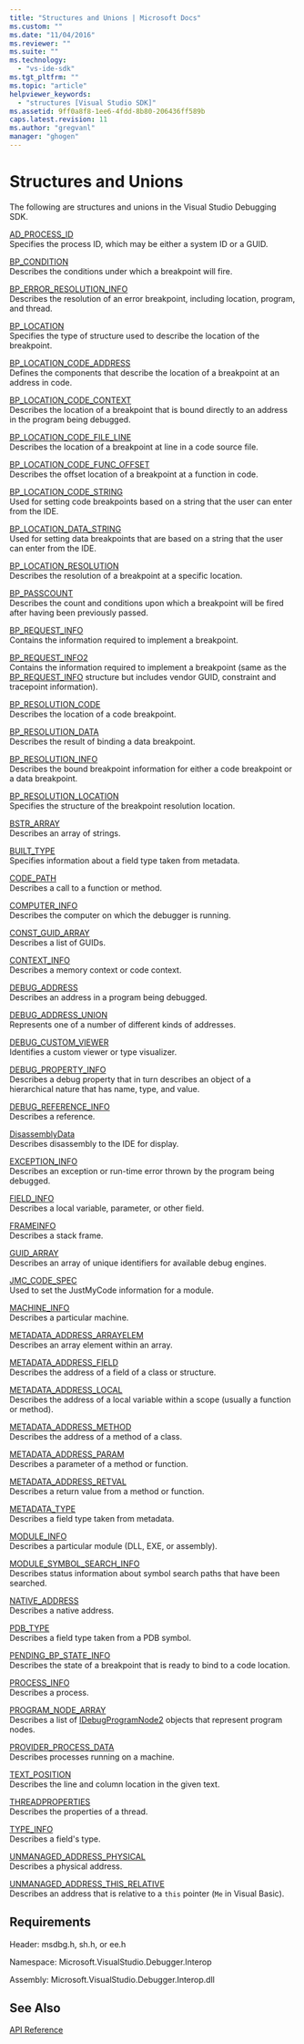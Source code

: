 ```yaml
---
title: "Structures and Unions | Microsoft Docs"
ms.custom: ""
ms.date: "11/04/2016"
ms.reviewer: ""
ms.suite: ""
ms.technology: 
  - "vs-ide-sdk"
ms.tgt_pltfrm: ""
ms.topic: "article"
helpviewer_keywords: 
  - "structures [Visual Studio SDK]"
ms.assetid: 9ff0a8f8-1ee6-4fdd-8b80-206436ff589b
caps.latest.revision: 11
ms.author: "gregvanl"
manager: "ghogen"
---
```

# Structures and Unions
The following are structures and unions in the Visual Studio Debugging SDK.  
  
 [AD_PROCESS_ID](../../../extensibility/debugger/reference/ad-process-id.md)  
 Specifies the process ID, which may be either a system ID or a GUID.  
  
 [BP_CONDITION](../../../extensibility/debugger/reference/bp-condition.md)  
 Describes the conditions under which a breakpoint will fire.  
  
 [BP_ERROR_RESOLUTION_INFO](../../../extensibility/debugger/reference/bp-error-resolution-info.md)  
 Describes the resolution of an error breakpoint, including location, program, and thread.  
  
 [BP_LOCATION](../../../extensibility/debugger/reference/bp-location.md)  
 Specifies the type of structure used to describe the location of the breakpoint.  
  
 [BP_LOCATION_CODE_ADDRESS](../../../extensibility/debugger/reference/bp-location-code-address.md)  
 Defines the components that describe the location of a breakpoint at an address in code.  
  
 [BP_LOCATION_CODE_CONTEXT](../../../extensibility/debugger/reference/bp-location-code-context.md)  
 Describes the location of a breakpoint that is bound directly to an address in the program being debugged.  
  
 [BP_LOCATION_CODE_FILE_LINE](../../../extensibility/debugger/reference/bp-location-code-file-line.md)  
 Describes the location of a breakpoint at line in a code source file.  
  
 [BP_LOCATION_CODE_FUNC_OFFSET](../../../extensibility/debugger/reference/bp-location-code-func-offset.md)  
 Describes the offset location of a breakpoint at a function in code.  
  
 [BP_LOCATION_CODE_STRING](../../../extensibility/debugger/reference/bp-location-code-string.md)  
 Used for setting code breakpoints based on a string that the user can enter from the IDE.  
  
 [BP_LOCATION_DATA_STRING](../../../extensibility/debugger/reference/bp-location-data-string.md)  
 Used for setting data breakpoints that are based on a string that the user can enter from the IDE.  
  
 [BP_LOCATION_RESOLUTION](../../../extensibility/debugger/reference/bp-location-resolution.md)  
 Describes the resolution of a breakpoint at a specific location.  
  
 [BP_PASSCOUNT](../../../extensibility/debugger/reference/bp-passcount.md)  
 Describes the count and conditions upon which a breakpoint will be fired after having been previously passed.  
  
 [BP_REQUEST_INFO](../../../extensibility/debugger/reference/bp-request-info.md)  
 Contains the information required to implement a breakpoint.  
  
 [BP_REQUEST_INFO2](../../../extensibility/debugger/reference/bp-request-info2.md)  
 Contains the information required to implement a breakpoint (same as the [BP_REQUEST_INFO](../../../extensibility/debugger/reference/bp-request-info.md) structure but includes vendor GUID, constraint and tracepoint information).  
  
 [BP_RESOLUTION_CODE](../../../extensibility/debugger/reference/bp-resolution-code.md)  
 Describes the location of a code breakpoint.  
  
 [BP_RESOLUTION_DATA](../../../extensibility/debugger/reference/bp-resolution-data.md)  
 Describes the result of binding a data breakpoint.  
  
 [BP_RESOLUTION_INFO](../../../extensibility/debugger/reference/bp-resolution-info.md)  
 Describes the bound breakpoint information for either a code breakpoint or a data breakpoint.  
  
 [BP_RESOLUTION_LOCATION](../../../extensibility/debugger/reference/bp-resolution-location.md)  
 Specifies the structure of the breakpoint resolution location.  
  
 [BSTR_ARRAY](../../../extensibility/debugger/reference/bstr-array.md)  
 Describes an array of strings.  
  
 [BUILT_TYPE](../../../extensibility/debugger/reference/built-type.md)  
 Specifies information about a field type taken from metadata.  
  
 [CODE_PATH](../../../extensibility/debugger/reference/code-path.md)  
 Describes a call to a function or method.  
  
 [COMPUTER_INFO](../../../extensibility/debugger/reference/computer-info.md)  
 Describes the computer on which the debugger is running.  
  
 [CONST_GUID_ARRAY](../../../extensibility/debugger/reference/const-guid-array.md)  
 Describes a list of GUIDs.  
  
 [CONTEXT_INFO](../../../extensibility/debugger/reference/context-info.md)  
 Describes a memory context or code context.  
  
 [DEBUG_ADDRESS](../../../extensibility/debugger/reference/debug-address.md)  
 Describes an address in a program being debugged.  
  
 [DEBUG_ADDRESS_UNION](../../../extensibility/debugger/reference/debug-address-union.md)  
 Represents one of a number of different kinds of addresses.  
  
 [DEBUG_CUSTOM_VIEWER](../../../extensibility/debugger/reference/debug-custom-viewer.md)  
 Identifies a custom viewer or type visualizer.  
  
 [DEBUG_PROPERTY_INFO](../../../extensibility/debugger/reference/debug-property-info.md)  
 Describes a debug property that in turn describes an object of a hierarchical nature that has name, type, and value.  
  
 [DEBUG_REFERENCE_INFO](../../../extensibility/debugger/reference/debug-reference-info.md)  
 Describes a reference.  
  
 [DisassemblyData](../../../extensibility/debugger/reference/disassemblydata.md)  
 Describes disassembly to the IDE for display.  
  
 [EXCEPTION_INFO](../../../extensibility/debugger/reference/exception-info.md)  
 Describes an exception or run-time error thrown by the program being debugged.  
  
 [FIELD_INFO](../../../extensibility/debugger/reference/field-info.md)  
 Describes a local variable, parameter, or other field.  
  
 [FRAMEINFO](../../../extensibility/debugger/reference/frameinfo.md)  
 Describes a stack frame.  
  
 [GUID_ARRAY](../../../extensibility/debugger/reference/guid-array.md)  
 Describes an array of unique identifiers for available debug engines.  
  
 [JMC_CODE_SPEC](../../../extensibility/debugger/reference/jmc-code-spec.md)  
 Used to set the JustMyCode information for a module.  
  
 [MACHINE_INFO](../../../extensibility/debugger/reference/machine-info.md)  
 Describes a particular machine.  
  
 [METADATA_ADDRESS_ARRAYELEM](../../../extensibility/debugger/reference/metadata-address-arrayelem.md)  
 Describes an array element within an array.  
  
 [METADATA_ADDRESS_FIELD](../../../extensibility/debugger/reference/metadata-address-field.md)  
 Describes the address of a field of a class or structure.  
  
 [METADATA_ADDRESS_LOCAL](../../../extensibility/debugger/reference/metadata-address-local.md)  
 Describes the address of a local variable within a scope (usually a function or method).  
  
 [METADATA_ADDRESS_METHOD](../../../extensibility/debugger/reference/metadata-address-method.md)  
 Describes the address of a method of a class.  
  
 [METADATA_ADDRESS_PARAM](../../../extensibility/debugger/reference/metadata-address-param.md)  
 Describes a parameter of a method or function.  
  
 [METADATA_ADDRESS_RETVAL](../../../extensibility/debugger/reference/metadata-address-retval.md)  
 Describes a return value from a method or function.  
  
 [METADATA_TYPE](../../../extensibility/debugger/reference/metadata-type.md)  
 Describes a field type taken from metadata.  
  
 [MODULE_INFO](../../../extensibility/debugger/reference/module-info.md)  
 Describes a particular module (DLL, EXE, or assembly).  
  
 [MODULE_SYMBOL_SEARCH_INFO](../../../extensibility/debugger/reference/module-symbol-search-info.md)  
 Describes status information about symbol search paths that have been searched.  
  
 [NATIVE_ADDRESS](../../../extensibility/debugger/reference/native-address.md)  
 Describes a native address.  
  
 [PDB_TYPE](../../../extensibility/debugger/reference/pdb-type.md)  
 Describes a field type taken from a PDB symbol.  
  
 [PENDING_BP_STATE_INFO](../../../extensibility/debugger/reference/pending-bp-state-info.md)  
 Describes the state of a breakpoint that is ready to bind to a code location.  
  
 [PROCESS_INFO](../../../extensibility/debugger/reference/process-info.md)  
 Describes a process.  
  
 [PROGRAM_NODE_ARRAY](../../../extensibility/debugger/reference/program-node-array.md)  
 Describes a list of [IDebugProgramNode2](../../../extensibility/debugger/reference/idebugprogramnode2.md) objects that represent program nodes.  
  
 [PROVIDER_PROCESS_DATA](../../../extensibility/debugger/reference/provider-process-data.md)  
 Describes processes running on a machine.  
  
 [TEXT_POSITION](../../../extensibility/debugger/reference/text-position.md)  
 Describes the line and column location in the given text.  
  
 [THREADPROPERTIES](../../../extensibility/debugger/reference/threadproperties.md)  
 Describes the properties of a thread.  
  
 [TYPE_INFO](../../../extensibility/debugger/reference/type-info.md)  
 Describes a field's type.  
  
 [UNMANAGED_ADDRESS_PHYSICAL](../../../extensibility/debugger/reference/unmanaged-address-physical.md)  
 Describes a physical address.  
  
 [UNMANAGED_ADDRESS_THIS_RELATIVE](../../../extensibility/debugger/reference/unmanaged-address-this-relative.md)  
 Describes an address that is relative to a `this` pointer (`Me` in Visual Basic).  
  
## Requirements  
 Header: msdbg.h, sh.h, or ee.h  
  
 Namespace: Microsoft.VisualStudio.Debugger.Interop  
  
 Assembly: Microsoft.VisualStudio.Debugger.Interop.dll  
  
## See Also  
 [API Reference](../../../extensibility/debugger/reference/api-reference-visual-studio-debugging.md)